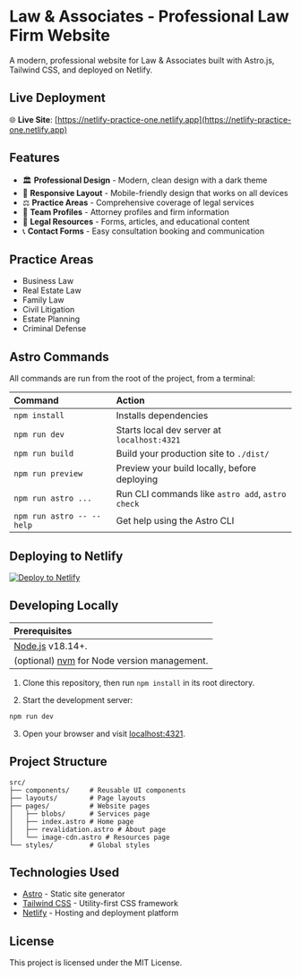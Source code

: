 # Law & Associates - Professional Law Firm Website

A modern, professional website for Law & Associates built with Astro.js, Tailwind CSS, and deployed on Netlify.

## Live Deployment

🌐 **Live Site**: [https://netlify-practice-one.netlify.app](https://netlify-practice-one.netlify.app)

## Features

- 🏛️ **Professional Design** - Modern, clean design with a dark theme
- 📱 **Responsive Layout** - Mobile-friendly design that works on all devices
- ⚖️ **Practice Areas** - Comprehensive coverage of legal services
- 👥 **Team Profiles** - Attorney profiles and firm information
- 📄 **Legal Resources** - Forms, articles, and educational content
- 📞 **Contact Forms** - Easy consultation booking and communication

## Practice Areas

- Business Law
- Real Estate Law
- Family Law
- Civil Litigation
- Estate Planning
- Criminal Defense

## Astro Commands

All commands are run from the root of the project, from a terminal:

| Command                   | Action                                           |
| :------------------------ | :----------------------------------------------- |
| `npm install`             | Installs dependencies                            |
| `npm run dev`             | Starts local dev server at `localhost:4321`      |
| `npm run build`           | Build your production site to `./dist/`          |
| `npm run preview`         | Preview your build locally, before deploying     |
| `npm run astro ...`       | Run CLI commands like `astro add`, `astro check` |
| `npm run astro -- --help` | Get help using the Astro CLI                     |

## Deploying to Netlify

[![Deploy to Netlify](https://www.netlify.com/img/deploy/button.svg)](https://app.netlify.com/start/deploy?repository=https://github.com/your-username/law-associates-website)

## Developing Locally

| Prerequisites                                                                |
| :--------------------------------------------------------------------------- |
| [Node.js](https://nodejs.org/) v18.14+.                                      |
| (optional) [nvm](https://github.com/nvm-sh/nvm) for Node version management. |

1. Clone this repository, then run `npm install` in its root directory.

2. Start the development server:

```bash
npm run dev
```

3. Open your browser and visit [localhost:4321](http://localhost:4321).

## Project Structure

```
src/
├── components/     # Reusable UI components
├── layouts/        # Page layouts
├── pages/          # Website pages
│   ├── blobs/      # Services page
│   ├── index.astro # Home page
│   ├── revalidation.astro # About page
│   └── image-cdn.astro # Resources page
└── styles/         # Global styles
```

## Technologies Used

- [Astro](https://astro.build/) - Static site generator
- [Tailwind CSS](https://tailwindcss.com/) - Utility-first CSS framework
- [Netlify](https://netlify.com/) - Hosting and deployment platform

## License

This project is licensed under the MIT License.
